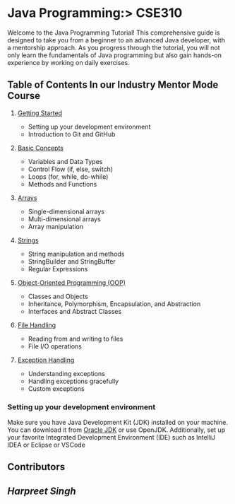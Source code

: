 <h1 >
Java Programming:> CSE310
</h1>
Welcome to the Java Programming Tutorial! This comprehensive guide is designed to take you from a beginner to an advanced Java developer, with a mentorship approach. As you progress through the tutorial, you will not only learn the fundamentals of Java programming but also gain hands-on experience by working on daily exercises. 

## Table of Contents In our Industry Mentor Mode Course
1. [Getting Started](#getting-started)
   - Setting up your development environment
   - Introduction to Git and GitHub

2. [Basic Concepts](#basic-concepts)
   - Variables and Data Types
   - Control Flow (if, else, switch)
   - Loops (for, while, do-while)
   - Methods and Functions

3. [Arrays](#arrays)
   - Single-dimensional arrays
   - Multi-dimensional arrays
   - Array manipulation

4. [Strings](#strings)
   - String manipulation and methods
   - StringBuilder and StringBuffer
   - Regular Expressions

5. [Object-Oriented Programming (OOP)](#object-oriented-programming-oop)
   - Classes and Objects
   - Inheritance, Polymorphism, Encapsulation, and Abstraction
   - Interfaces and Abstract Classes

6. [File Handling](#file-handling)
   - Reading from and writing to files
   - File I/O operations

7. [Exception Handling](#exception-handling)
   - Understanding exceptions
   - Handling exceptions gracefully
   - Custom exceptions



### Setting up your development environment
Make sure you have Java Development Kit (JDK) installed on your machine. You can download it from [Oracle JDK](https://www.oracle.com/java/technologies/javase-downloads.html) or use OpenJDK. Additionally, set up your favorite Integrated Development Environment (IDE) such as IntelliJ IDEA or Eclipse or VSCode


## Contributors
<h2>
<i>
Harpreet Singh
</i>
</h2>
